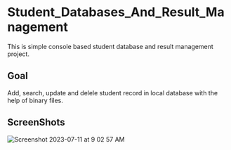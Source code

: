 # Student_Databases_And_Result_Management
This is simple console based student database and result management project.

## Goal

Add, search, update and delele student record in local database with the help of binary files.


## ScreenShots
![Screenshot 2023-07-11 at 9 02 57 AM](https://github.com/Yashsoni-1/Student_Databases_Management/assets/113181346/b14db742-e95e-4b30-9ec5-81a6ec0c9ebc)

